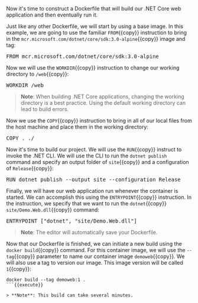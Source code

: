 Now it's time to construct a Dockerfile that will build our .NET Core web application and then eventually run it.

Just like any other Dockerfile, we will start by using a base image. In this example, we are going to use the familiar ``FROM``{{copy}} instruction to bring in the ``mcr.microsoft.com/dotnet/core/sdk:3.0-alpine``{{copy}} image and tag:

<pre class="file" data-filename="Dockerfile" data-target="replace">
FROM mcr.microsoft.com/dotnet/core/sdk:3.0-alpine
</pre>

Now we will use the ``WORKDIR``{{copy}} instruction to change our working directory to ``/web``{{copy}}:

<pre class="file" data-filename="Dockerfile" data-target="append">
WORKDIR /web
</pre>

> **Note**: When building .NET Core applications, changing the working directory is a best practice. Using the default working directory can lead to build errors.

Now we use the ``COPY``{{copy}} instruction to bring in all of our local files from the host machine and place them in the working directory:

<pre class="file" data-filename="Dockerfile" data-target="append">
COPY . ./
</pre>

Now it's time to build our project. We will use the ``RUN``{{copy}} instruct to invoke the .NET CLI. We will use the CLI to run the ``dotnet publish`` command and specify an output folder of ``site``{{copy}} and a configuration of ``Release``{{copy}}:

<pre class="file" data-filename="Dockerfile" data-target="append">
RUN dotnet publish --output site --configuration Release
</pre>

Finally, we will have our web application run whenever the container is started. We can accomplish this using the ``ENTRYPOINT``{{copy}} instruction. In the instruction, we specify that we want to run the ``dotnet``{{copy}} ``site/Demo.Web.dll``{{copy}} command:

<pre class="file" data-filename="Dockerfile" data-target="append">
ENTRYPOINT ["dotnet", "site/Demo.Web.dll"]
</pre>

> **Note**: The editor will automatically save your Dockerfile.

Now that our Dockerfile is finished, we can initiate a new build using the ``docker build``{{copy}} command. For this container image, we will use the ``--tag``{{copy}} parameter to name our container image ``demoweb``{{copy}}. We will also use a tag to version our image. This image version will be called ``1``{{copy}}:

```
docker build --tag demoweb:1 .
```{{execute}}

> **Note**: This build can take several minutes.